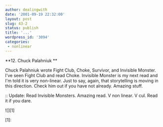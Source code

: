 ```yaml
---
author: dealingwith
date: '2001-09-19 22:32:00'
layout: post
slug: 43-2
status: publish
title: '...'
wordpress_id: '3094'
categories:
 - nonlinear
---
```


**12. Chuck Palahniuk **


Chuck Palahniuk wrote Fight Club, Choke, Survivor, and Invisible Monster. I've
seen Fight Club and read Choke. Invisible Monster is my next read and I'm told
it is very non-linear. Just to say, again, that storytelling is moving in this
direction. Check him out if you have not already. Amazing stuff.


:: Update: Read Invisible Monsters. Amazing read. V non linear. V cul. Read it
if you dare.

![][1]

   [1]:

